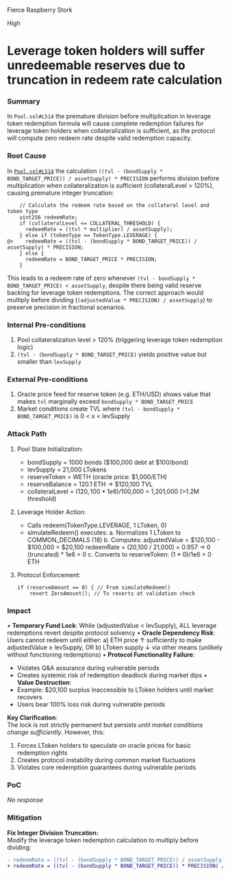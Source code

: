 Fierce Raspberry Stork

High

# Leverage token holders will suffer unredeemable reserves due to truncation in redeem rate calculation

### Summary

In `Pool.sol#L514` the premature division before multiplication in leverage token redemption formula will cause complete redemption failures for leverage token holders when collateralization is sufficient, as the protocol will compute zero redeem rate despite valid redemption capacity. 

### Root Cause

In [`Pool.sol#L514`](https://github.com/sherlock-audit/2024-12-plaza-finance/blob/main/plaza-evm/src/Pool.sol#L514) the calculation `((tvl - (bondSupply * BOND_TARGET_PRICE)) / assetSupply) * PRECISION` performs division before multiplication when collateralization is sufficient (collateralLevel > 120%), causing premature integer truncation:

```solidity
    // Calculate the redeem rate based on the collateral level and token type
    uint256 redeemRate;
    if (collateralLevel <= COLLATERAL_THRESHOLD) {
      redeemRate = ((tvl * multiplier) / assetSupply);
    } else if (tokenType == TokenType.LEVERAGE) {
@>    redeemRate = ((tvl - (bondSupply * BOND_TARGET_PRICE)) / assetSupply) * PRECISION;
    } else {
      redeemRate = BOND_TARGET_PRICE * PRECISION;
    }
```

This leads to a redeem rate of zero whenever `(tvl - bondSupply * BOND_TARGET_PRICE) < assetSupply`, despite there being valid reserve backing for leverage token redemptions. The correct approach would multiply before dividing (`(adjustedValue * PRECISION) / assetSupply`) to preserve precision in fractional scenarios. 

### Internal Pre-conditions

1. Pool collateralization level > 120% (triggering leverage token redemption logic)
2. `(tvl - (bondSupply * BOND_TARGET_PRICE)` yields positive value but smaller than `levSupply`

### External Pre-conditions

1. Oracle price feed for reserve token (e.g. ETH/USD) shows value that makes `tvl` marginally exceed `bondSupply * BOND_TARGET_PRICE`
2. Market conditions create TVL where `(tvl - bondSupply * BOND_TARGET_PRICE)` is 0 < x < levSupply

### Attack Path

1. Pool State Initialization:
   - bondSupply = 1000 bonds ($100,000 debt at $100/bond)
   - levSupply = 21,000 LTokens
   - reserveToken = WETH (oracle price: $1,000/ETH)
   - reserveBalance = 120.1 ETH → $120,100 TVL
   - collateralLevel = ($120,100 * 1e6)/$100,000 = 1,201,000 (>1.2M threshold)

2. Leverage Holder Action:
   - Calls redeem(TokenType.LEVERAGE, 1 LToken, 0)
   - simulateRedeem() executes:
     a. Normalizes 1 LToken to COMMON_DECIMALS (18)
     b. Computes:
        adjustedValue = $120,100 - $100,000 = $20,100
				redeemRate = (20,100 / 21,000) = 0.957 → 0 (truncated) * 1e6 = 0
     c. Converts to reserveToken: (1 * 0)/1e6 = 0 ETH

3. Protocol Enforcement:
   ```solidity
   if (reserveAmount == 0) { // From simulateRedeem()
       revert ZeroAmount(); // Tx reverts at validation check
   ```

### Impact

• **Temporary Fund Lock**: While (adjustedValue < levSupply), ALL leverage redemptions revert despite protocol solvency
• **Oracle Dependency Risk**: Users cannot redeem until either:
   a) ETH price ↑ sufficiently to make adjustedValue ≥ levSupply, OR
   b) LToken supply ↓ via other means (unlikely without functioning redemptions)
• **Protocol Functionality Failure**: 
   - Violates Q&A assurance during vulnerable periods
   - Creates systemic risk of redemption deadlock during market dips
• **Value Destruction**: 
   - Example: $20,100 surplus inaccessible to LToken holders until market recovers
   - Users bear 100% loss risk during vulnerable periods

**Key Clarification**:  
The lock is not strictly permanent but persists *until market conditions change sufficiently*. However, this:  
1. Forces LToken holders to speculate on oracle prices for basic redemption rights  
2. Creates protocol instability during common market fluctuations  
3. Violates core redemption guarantees during vulnerable periods

### PoC

_No response_

### Mitigation

**Fix Integer Division Truncation:**  
Modify the leverage token redemption calculation to multiply before dividing:

```diff
- redeemRate = ((tvl - (bondSupply * BOND_TARGET_PRICE)) / assetSupply) * PRECISION;
+ redeemRate = ((tvl - (bondSupply * BOND_TARGET_PRICE)) * PRECISION) / assetSupply;
```
